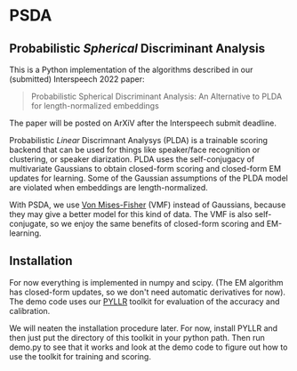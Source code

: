 # PSDA
## Probabilistic _Spherical_ Discriminant Analysis

This is a Python implementation of the algorithms described in our (submitted) Interspeech 2022 paper: 
> Probabilistic Spherical Discriminant Analysis: An Alternative to PLDA for length-normalized embeddings

The paper will be posted on ArXiV after the Interspeech submit deadline.

Probabilistic _Linear_ Discrimnant Analysys (PLDA) is a trainable scoring backend that can be used for things like speaker/face recognition or clustering, or speaker diarization. PLDA uses the self-conjugacy of multivariate Gaussians to obtain closed-form scoring and closed-form EM updates for learning. Some of the Gaussian assumptions of the PLDA model are violated when embeddings are length-normalized.

With PSDA, we use [Von Mises-Fisher](https://en.wikipedia.org/wiki/Von_Mises%E2%80%93Fisher_distribution) (VMF) instead of Gaussians, because they may give a better model for this kind of data. The VMF is also self-conjugate, so we enjoy the same benefits of closed-form scoring and EM-learning.

## Installation
For now everything is implemented in numpy and scipy. (The EM algorithm has closed-form updates, so we don't need automatic derivatives for now). The demo code uses our [PYLLR](https://github.com/bsxfan/PYLLR) toolkit for evaluation of the accuracy and calibration. 

We will neaten the installation procedure later. For now, install PYLLR and then just put the directory of this toolkit in your python path. Then run demo.py to see that it works and look at the demo code to figure out how to use the toolkit for training and scoring.
